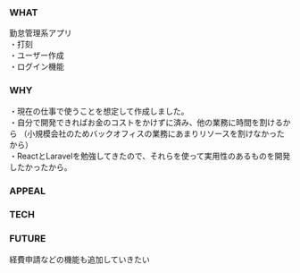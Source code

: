 ### WHAT
勤怠管理系アプリ  
・打刻  
・ユーザー作成  
・ログイン機能  

### WHY
・現在の仕事で使うことを想定して作成しました。  
・自分で開発できればお金のコストをかけずに済み、他の業務に時間を割けるから  （小規模会社のためバックオフィスの業務にあまりリソースを割けなかったから）  
・ReactとLaravelを勉強してきたので、それらを使って実用性のあるものを開発したかったから。  

### APPEAL

### TECH

### FUTURE
経費申請などの機能も追加していきたい

